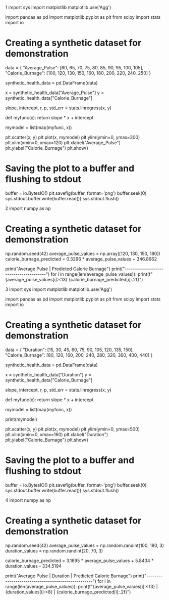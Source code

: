 1
import sys
import matplotlib
matplotlib.use('Agg')

import pandas as pd
import matplotlib.pyplot as plt
from scipy import stats
import io

# Creating a synthetic dataset for demonstration
data = {
    "Average_Pulse": [60, 65, 70, 75, 80, 85, 90, 95, 100, 105],
    "Calorie_Burnage": [100, 120, 130, 150, 160, 180, 200, 220, 240, 250]
}

synthetic_health_data = pd.DataFrame(data)

x = synthetic_health_data["Average_Pulse"]
y = synthetic_health_data["Calorie_Burnage"]

slope, intercept, r, p, std_err = stats.linregress(x, y)

def myfunc(x):
    return slope * x + intercept

mymodel = list(map(myfunc, x))

plt.scatter(x, y)
plt.plot(x, mymodel)
plt.ylim(ymin=0, ymax=300)
plt.xlim(xmin=0, xmax=120)
plt.xlabel("Average_Pulse")
plt.ylabel("Calorie_Burnage")
plt.show()

# Saving the plot to a buffer and flushing to stdout
buffer = io.BytesIO()
plt.savefig(buffer, format='png')
buffer.seek(0)
sys.stdout.buffer.write(buffer.read())
sys.stdout.flush() 

2
import numpy as np

# Creating a synthetic dataset for demonstration
np.random.seed(42)
average_pulse_values = np.array([120, 130, 150, 180])
calorie_burnage_predicted = 0.3296 * average_pulse_values + 346.8662

print("Average Pulse | Predicted Calorie Burnage")
print("---------------------------------------")
for i in range(len(average_pulse_values)):
    print(f"{average_pulse_values[i]:<13}
{calorie_burnage_predicted[i]:.2f}")

3
import sys
import matplotlib
matplotlib.use('Agg')

import pandas as pd
import matplotlib.pyplot as plt
from scipy import stats
import io

# Creating a synthetic dataset for demonstration
data = {
    "Duration": [15, 30, 45, 60, 75, 90, 105, 120, 135, 150],
    "Calorie_Burnage": [80, 120, 160, 200, 240, 280, 320, 360, 400, 440]
}

synthetic_health_data = pd.DataFrame(data)

x = synthetic_health_data["Duration"]
y = synthetic_health_data["Calorie_Burnage"]

slope, intercept, r, p, std_err = stats.linregress(x, y)

def myfunc(x):
    return slope * x + intercept

mymodel = list(map(myfunc, x))

print(mymodel)

plt.scatter(x, y)
plt.plot(x, mymodel)
plt.ylim(ymin=0, ymax=500)
plt.xlim(xmin=0, xmax=160)
plt.xlabel("Duration")
plt.ylabel("Calorie_Burnage")
plt.show()

# Saving the plot to a buffer and flushing to stdout
buffer = io.BytesIO()
plt.savefig(buffer, format='png')
buffer.seek(0)
sys.stdout.buffer.write(buffer.read())
sys.stdout.flush() 

4
import numpy as np

# Creating a synthetic dataset for demonstration
np.random.seed(42)
average_pulse_values = np.random.randint(100, 180, 3)
duration_values = np.random.randint(20, 70, 3)

calorie_burnage_predicted = 3.1695 * average_pulse_values + 5.8434 * duration_values - 334.5194

print("Average Pulse | Duration | Predicted Calorie Burnage")
print("---------------------------------------------------")
for i in range(len(average_pulse_values)):
    print(f"{average_pulse_values[i]:<13} | {duration_values[i]:<8} | {calorie_burnage_predicted[i]:.2f}")
